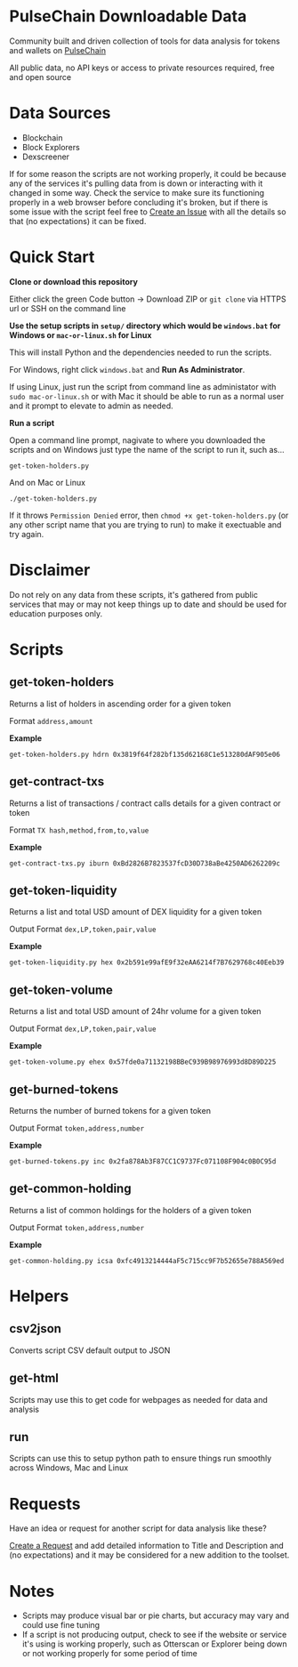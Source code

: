 # PulseChain Downloadable Data
Community built and driven collection of tools for data analysis for tokens and wallets on [PulseChain](https://www.pulsechain.com)

All public data, no API keys or access to private resources required, free and open source

# Data Sources
- Blockchain
- Block Explorers
- Dexscreener

If for some reason the scripts are not working properly, it could be because any of the services it's pulling data from is down or interacting with it changed in some way. Check the service to make sure its functioning properly in a web browser before concluding it's broken, but if there is some issue with the script feel free to [Create an Issue](https://github.com/rhmaxdotorg/downloadable-data-pulsechain/issues/new) with all the details so that (no expectations) it can be fixed.

# Quick Start

**Clone or download this repository**

Either click the green Code button -> Download ZIP or `git clone` via HTTPS url or SSH on the command line

**Use the setup scripts in `setup/` directory which would be `windows.bat` for Windows or `mac-or-linux.sh` for Linux**

This will install Python and the dependencies needed to run the scripts.

For Windows, right click `windows.bat` and **Run As Administrator**.

If using Linux, just run the script from command line as administator with `sudo mac-or-linux.sh` or with Mac it should be able to run as a normal user and it prompt to elevate to admin as needed.

**Run a script**

Open a command line prompt, nagivate to where you downloaded the scripts and on Windows just type the name of the script to run it, such as...

`get-token-holders.py`

And on Mac or Linux

`./get-token-holders.py`

If it throws `Permission Denied` error, then `chmod +x get-token-holders.py` (or any other script name that you are trying to run) to make it exectuable and try again.

# Disclaimer
Do not rely on any data from these scripts, it's gathered from public services that may or may not keep things up to date and should be used for education purposes only.

# Scripts

## get-token-holders

Returns a list of holders in ascending order for a given token

Format
`address,amount`

**Example**
```
get-token-holders.py hdrn 0x3819f64f282bf135d62168C1e513280dAF905e06
```

## get-contract-txs

Returns a list of transactions / contract calls details for a given contract or token

Format
`TX hash,method,from,to,value`

**Example**
```
get-contract-txs.py iburn 0xBd2826B7823537fcD30D738aBe4250AD6262209c
```

## get-token-liquidity

Returns a list and total USD amount of DEX liquidity for a given token

Output Format
`dex,LP,token,pair,value`

**Example**
```
get-token-liquidity.py hex 0x2b591e99afE9f32eAA6214f7B7629768c40Eeb39
```

## get-token-volume

Returns a list and total USD amount of 24hr volume for a given token

Output Format
`dex,LP,token,pair,value`

**Example**
```
get-token-volume.py ehex 0x57fde0a71132198BBeC939B98976993d8D89D225
```

## get-burned-tokens

Returns the number of burned tokens for a given token

Output Format
`token,address,number`

**Example**
```
get-burned-tokens.py inc 0x2fa878Ab3F87CC1C9737Fc071108F904c0B0C95d
```

## get-common-holding

Returns a list of common holdings for the holders of a given token

Output Format
`token,address,number`

**Example**
```
get-common-holding.py icsa 0xfc4913214444aF5c715cc9F7b52655e788A569ed
```

# Helpers

## csv2json

Converts script CSV default output to JSON

## get-html

Scripts may use this to get code for webpages as needed for data and analysis

## run

Scripts can use this to setup python path to ensure things run smoothly across Windows, Mac and Linux

# Requests
Have an idea or request for another script for data analysis like these?

[Create a Request](https://github.com/rhmaxdotorg/downloadable-data-pulsechain/issues/new) and add detailed information to Title and Description and (no expectations) and it may be considered for a new addition to the toolset.

# Notes
- Scripts may produce visual bar or pie charts, but accuracy may vary and could use fine tuning
- If a script is not producing output, check to see if the website or service it's using is working properly, such as Otterscan or Explorer being down or not working properly for some period of time
